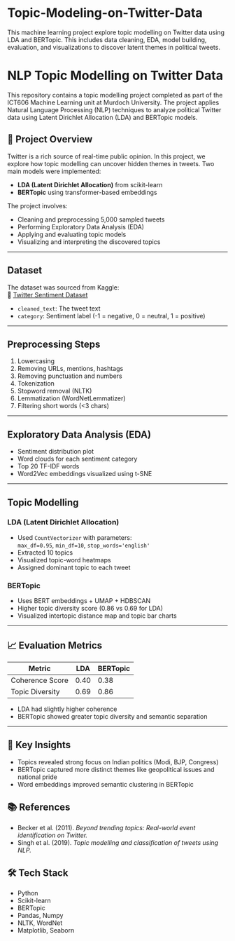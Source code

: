 # Topic-Modeling-on-Twitter-Data
This machine learning project explore topic modelling on Twitter data using LDA and BERTopic. This includes data cleaning, EDA, model building, evaluation, and visualizations to discover latent themes in political tweets.

# NLP Topic Modelling on Twitter Data

This repository contains a topic modelling project completed as part of the ICT606 Machine Learning unit at Murdoch University. The project applies Natural Language Processing (NLP) techniques to analyze political Twitter data using Latent Dirichlet Allocation (LDA) and BERTopic models.

## 📌 Project Overview

Twitter is a rich source of real-time public opinion. In this project, we explore how topic modelling can uncover hidden themes in tweets. Two main models were implemented:

- **LDA (Latent Dirichlet Allocation)** from scikit-learn
- **BERTopic** using transformer-based embeddings

The project involves:
- Cleaning and preprocessing 5,000 sampled tweets
- Performing Exploratory Data Analysis (EDA)
- Applying and evaluating topic models
- Visualizing and interpreting the discovered topics

---

## Dataset

The dataset was sourced from Kaggle:  
🔗 [Twitter Sentiment Dataset](https://www.kaggle.com/datasets/saurabhshahane/twitter-sentiment-dataset)

- `cleaned_text`: The tweet text
- `category`: Sentiment label (-1 = negative, 0 = neutral, 1 = positive)

---

## Preprocessing Steps

1. Lowercasing
2. Removing URLs, mentions, hashtags
3. Removing punctuation and numbers
4. Tokenization
5. Stopword removal (NLTK)
6. Lemmatization (WordNetLemmatizer)
7. Filtering short words (<3 chars)

---

## Exploratory Data Analysis (EDA)

- Sentiment distribution plot
- Word clouds for each sentiment category
- Top 20 TF-IDF words
- Word2Vec embeddings visualized using t-SNE

---

## Topic Modelling

### LDA (Latent Dirichlet Allocation)

- Used `CountVectorizer` with parameters:  
  `max_df=0.95`, `min_df=10`, `stop_words='english'`
- Extracted 10 topics
- Visualized topic-word heatmaps
- Assigned dominant topic to each tweet

### BERTopic

- Uses BERT embeddings + UMAP + HDBSCAN
- Higher topic diversity score (0.86 vs 0.69 for LDA)
- Visualized intertopic distance map and topic bar charts

---

## 📈 Evaluation Metrics

| Metric           | LDA  | BERTopic |
|------------------|------|----------|
| Coherence Score  | 0.40 | 0.38     |
| Topic Diversity  | 0.69 | 0.86     |

- LDA had slightly higher coherence
- BERTopic showed greater topic diversity and semantic separation

---

## 📌 Key Insights

- Topics revealed strong focus on Indian politics (Modi, BJP, Congress)
- BERTopic captured more distinct themes like geopolitical issues and national pride
- Word embeddings improved semantic clustering in BERTopic


## 📚 References

- Becker et al. (2011). *Beyond trending topics: Real-world event identification on Twitter.*
- Singh et al. (2019). *Topic modelling and classification of tweets using NLP.*


## 🛠️ Tech Stack

- Python
- Scikit-learn
- BERTopic
- Pandas, Numpy
- NLTK, WordNet
- Matplotlib, Seaborn

